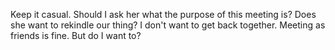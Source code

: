 Keep it casual. 
Should I ask her what the purpose of this meeting is?
Does she want to rekindle our thing? I don't want to get back together.
Meeting as friends is fine. But do I want to?
